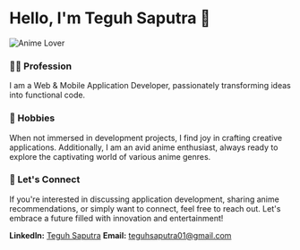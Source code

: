 # Hello, I'm Teguh Saputra 👋

![Anime Lover](https://your-image-url.com)

### 👨‍💻 Profession
I am a Web & Mobile Application Developer, passionately transforming ideas into functional code.

### 🚀 Hobbies
When not immersed in development projects, I find joy in crafting creative applications. Additionally, I am an avid anime enthusiast, always ready to explore the captivating world of various anime genres.

### 🌟 Let's Connect
If you're interested in discussing application development, sharing anime recommendations, or simply want to connect, feel free to reach out. Let's embrace a future filled with innovation and entertainment!

**LinkedIn:** [Teguh Saputra](https://www.linkedin.com/in/teguh-saputra-70939bb0/)
**Email:** teguhsaputra01@gmail.com

